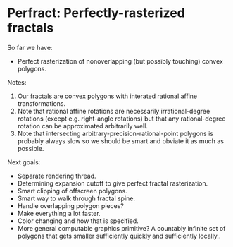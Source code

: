 Perfract: Perfectly-rasterized fractals
=

So far we have:

- Perfect rasterization of nonoverlapping (but possibly touching)
convex polygons.

Notes:

1. Our fractals are convex polygons with interated
rational affine transformations.
2. Note that rational affine rotations are necessarily
irrational-degree rotations (except e.g. right-angle rotations)
but that any rational-degree rotation can be approximated arbitrarily well.
3. Note that intersecting arbitrary-precision-rational-point polygons is
probably always slow so we should be smart and obviate it as much as possible.

Next goals:

- Separate rendering thread.
- Determining expansion cutoff to give perfect fractal rasterization.
- Smart clipping of offscreen polygons.
- Smart way to walk through fractal spine.
- Handle overlapping polygon pieces?
- Make everything a lot faster.
- Color changing and how that is specified.
- More general computable graphics primitive?
  A countably infinite set of polygons that gets smaller sufficiently
  quickly and sufficiently locally..
